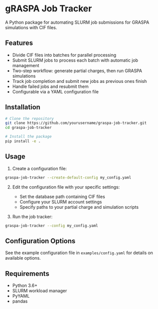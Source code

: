 # gRASPA Job Tracker

A Python package for automating SLURM job submissions for GRASPA simulations with CIF files.

## Features

- Divide CIF files into batches for parallel processing
- Submit SLURM jobs to process each batch with automatic job management
- Two-step workflow: generate partial charges, then run GRASPA simulations
- Track job completion and submit new jobs as previous ones finish
- Handle failed jobs and resubmit them
- Configurable via a YAML configuration file

## Installation

```bash
# Clone the repository
git clone https://github.com/yourusername/graspa-job-tracker.git
cd graspa-job-tracker

# Install the package
pip install -e .
```

## Usage

1. Create a configuration file:
```bash
graspa-job-tracker --create-default-config my_config.yaml
```

2. Edit the configuration file with your specific settings:
   - Set the database path containing CIF files
   - Configure your SLURM account settings
   - Specify paths to your partial charge and simulation scripts

3. Run the job tracker:
```bash
graspa-job-tracker --config my_config.yaml
```

## Configuration Options

See the example configuration file in `examples/config.yaml` for details on available options.

## Requirements

- Python 3.6+
- SLURM workload manager
- PyYAML
- pandas
